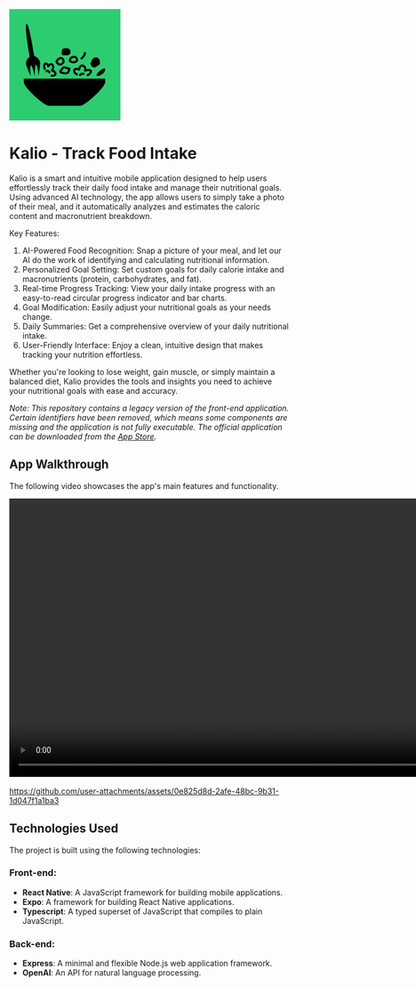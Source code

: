 <img src="assets/icon.png" alt="logo" width="200"/>

# Kalio - Track Food Intake

Kalio is a smart and intuitive mobile application designed to help users effortlessly track their daily food intake and manage their nutritional goals. Using advanced AI technology, the app allows users to simply take a photo of their meal, and it automatically analyzes and estimates the caloric content and macronutrient breakdown.

Key Features:

1. AI-Powered Food Recognition: Snap a picture of your meal, and let our AI do the work of identifying and calculating nutritional information.
2. Personalized Goal Setting: Set custom goals for daily calorie intake and macronutrients (protein, carbohydrates, and fat).
3. Real-time Progress Tracking: View your daily intake progress with an easy-to-read circular progress indicator and bar charts.
4. Goal Modification: Easily adjust your nutritional goals as your needs change.
5. Daily Summaries: Get a comprehensive overview of your daily nutritional intake.
6. User-Friendly Interface: Enjoy a clean, intuitive design that makes tracking your nutrition effortless.

Whether you're looking to lose weight, gain muscle, or simply maintain a balanced diet, Kalio provides the tools and insights you need to achieve your nutritional goals with ease and accuracy.

_Note: This repository contains a legacy version of the front-end application. Certain identifiers have been removed, which means some components are missing and the application is not fully executable. The official application can be downloaded from the [App Store](https://apps.apple.com/es/app/kalio-metric-calorie-counter/id6736513779?l=en-GB)._

## App Walkthrough
The following video showcases the app's main features and functionality.

<video height="500" controls>
  <source src=https://github.com/user-attachments/assets/0e825d8d-2afe-48bc-9b31-1d047f1a1ba3" type="video/mp4">
</video>


https://github.com/user-attachments/assets/0e825d8d-2afe-48bc-9b31-1d047f1a1ba3

## Technologies Used

The project is built using the following technologies:

### Front-end:
- **React Native**: A JavaScript framework for building mobile applications.
- **Expo**: A framework for building React Native applications.
- **Typescript**: A typed superset of JavaScript that compiles to plain JavaScript.

### Back-end:
- **Express**: A minimal and flexible Node.js web application framework.
- **OpenAI**: An API for natural language processing.
